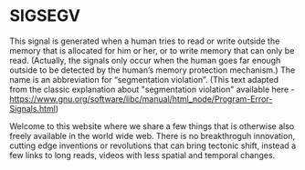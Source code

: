# SIGSEGV

This signal is generated when a human tries to read or write outside the memory that is allocated for him or her, or to write memory that can only be read. (Actually, the signals only occur when the human goes far enough outside to be detected by the human’s memory protection mechanism.) The name is an abbreviation for “segmentation violation”. (This text adapted from the classic explanation about "segmentation violation" available here - https://www.gnu.org/software/libc/manual/html_node/Program-Error-Signals.html)

Welcome to this website where we share a few things that is otherwise also freely available in the world wide web. There is no breakthroguh innovation, cutting edge inventions or revolutions that can bring tectonic shift, instead a few links to long reads, videos with less spatial and temporal changes. 
